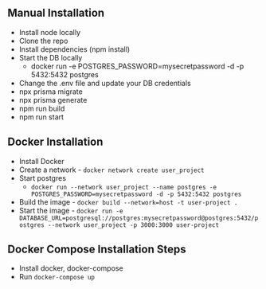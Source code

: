 ## Manual Installation
- Install node locally
- Clone the repo
- Install dependencies (npm install)
- Start the DB locally
    - docker run -e POSTGRES_PASSWORD=mysecretpassword -d -p 5432:5432 postgres
- Change the .env file and update your DB credentials
- npx prisma migrate
- npx prisma generate
- npm run build 
- npm run start

## Docker Installation
- Install Docker
- Create a network - `docker network create user_project`
- Start postgres
    - `docker run --network user_project --name postgres -e POSTGRES_PASSWORD=mysecretpassword -d -p 5432:5432 postgres`
- Build the image - `docker build --network=host -t user-project .`
- Start the image - `docker run -e DATABASE_URL=postgresql://postgres:mysecretpassword@postgres:5432/postgres --network user_project -p 3000:3000 user-project`

## Docker Compose Installation Steps
- Install docker, docker-compose
- Run `docker-compose up`
